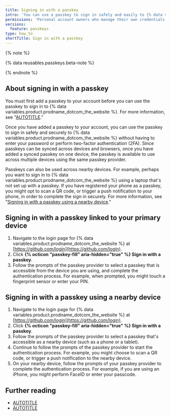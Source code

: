 ```yaml
---
title: Signing in with a passkey
intro: 'You can use a passkey to sign in safely and easily to {% data variables.product.prodname_dotcom_the_website %}, without requiring a password and two-factor authentication. You can also sign in using a passkey on a nearby device.'
permissions: 'Personal account owners who manage their own credentials can authenticate to {% data variables.product.prodname_dotcom_the_website %} using passkeys.'
versions:
  feature: passkeys
type: how_to
shortTitle: Sign in with a passkey
---
```

{% note %}

{% data reusables.passkeys.beta-note %}

{% endnote %}

## About signing in with a passkey

You must first add a passkey to your account before you can use the passkey to sign in to {% data variables.product.prodname_dotcom_the_website %}. For more information, see "[AUTOTITLE](/authentication/authenticating-with-a-passkey/managing-your-passkeys)."

Once you have added a passkey to your account, you can use the passkey to sign in safely and securely to {% data variables.product.prodname_dotcom_the_website %} without having to enter your password or perform two-factor authentication (2FA). Since passkeys can be synced across devices and browsers, once you have added a synced passkey on one device, the passkey is available to use across multiple devices using the same passkey provider.

Passkeys can also be used across nearby devices. For example, perhaps you want to sign in to {% data variables.product.prodname_dotcom_the_website %} using a laptop that's not set up with a passkey. If you have registered your phone as a passkey, you might opt to scan a QR code, or trigger a push notification to your phone, in order to complete the sign in securely. For more information, see "[Signing in with a passkey using a nearby device](#signing-in-with-a-passkey-using-a-nearby-device)."

## Signing in with a passkey linked to your primary device

1. Navigate to the login page for {% data variables.product.prodname_dotcom_the_website %} at [https://github.com/login](https://github.com/login).
1. Click **{% octicon "passkey-fill" aria-hidden="true" %} Sign in with a passkey**.
1. Follow the prompts of the passkey provider to select a passkey that is accessible from the device you are using, and complete the authentication process. For example, when prompted, you might touch a fingerprint sensor or enter your PIN.

## Signing in with a passkey using a nearby device

1. Navigate to the login page for {% data variables.product.prodname_dotcom_the_website %} at [https://github.com/login](https://github.com/login).
1. Click **{% octicon "passkey-fill" aria-hidden="true" %} Sign in with a passkey**.
1. Follow the prompts of the passkey provider to select a passkey that's accessible as a nearby device (such as a phone or a tablet).
1. Continue to follow the prompts of the passkey provider to start the authentication process. For example, you might choose to scan a QR code, or trigger a push notification to the nearby device.
1. On your nearby device, follow the prompts of your passkey provider to complete the authentication process. For example, if you are using an iPhone, you might perform FaceID or enter your passcode.

## Further reading
- [AUTOTITLE](/authentication/authenticating-with-a-passkey/about-passkeys)
- [AUTOTITLE](/authentication/authenticating-with-a-passkey/managing-your-passkeys)